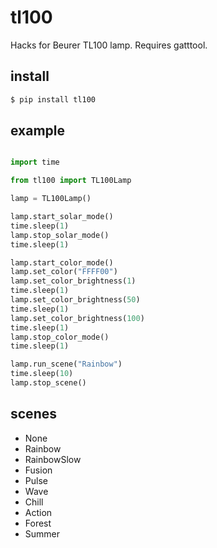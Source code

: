 # tl100

Hacks for Beurer TL100 lamp. Requires gatttool.

## install

```bash
$ pip install tl100
```

## example

```python

import time

from tl100 import TL100Lamp

lamp = TL100Lamp()

lamp.start_solar_mode()
time.sleep(1)
lamp.stop_solar_mode()
time.sleep(1)

lamp.start_color_mode()
lamp.set_color("FFFF00")
lamp.set_color_brightness(1)
time.sleep(1)
lamp.set_color_brightness(50)
time.sleep(1)
lamp.set_color_brightness(100)
time.sleep(1)
lamp.stop_color_mode()
time.sleep(1)

lamp.run_scene("Rainbow")
time.sleep(10)
lamp.stop_scene()

```

## scenes

* None
* Rainbow
* RainbowSlow
* Fusion
* Pulse
* Wave
* Chill
* Action
* Forest
* Summer